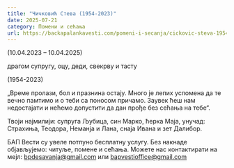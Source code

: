 ```yaml
---
title: "Чичковић Стева (1954-2023)"
date: 2025-07-21
category: Помени и сећања
url: https://backapalankavesti.com/pomeni-i-secanja/cickovic-steva-1954-2023/
---
```


(10.04.2023 – 10.04.2025)

драгом супругу, оцу, деди, свекрву и тасту

(1954-2023)

„Време пролази, бол и празнина остају. Много је лепих успомена да те вечно памтимо и о теби са поносом причамо. Заувек ћеш нам недостајати и нећемо допустити да дан прође без сећања на тебе“.

Твоји најмилији: супруга Љубица, син Марко, ћерка Маја, унучад: Страхиња, Теодора, Неманја и Лана, снаја Ивана и зет Далибор.

БАП Вести су увеле потпуно бесплатну услугу. Без накнаде објављујемо: читуље, помене и сећања. Можете нас контактирати на мејл: bpdesavanja@gmail.com или bapvestioffice@gmail.com
